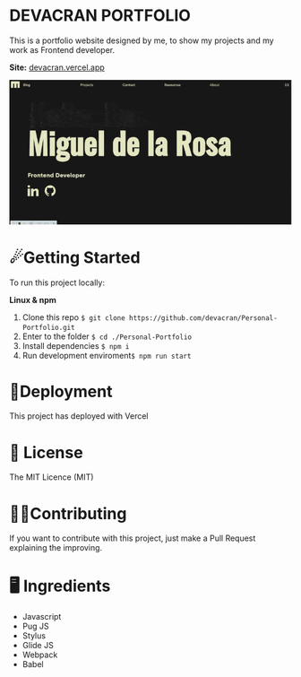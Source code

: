 # DEVACRAN PORTFOLIO

This is a portfolio website designed by me, to show my projects and my work as Frontend developer.

**Site:** [devacran.vercel.app](https://devacran.vercel.app)

![devacran demo](public/portfolio.gif)

# ☄Getting Started

To run this project locally:

**Linux & npm**

1. Clone this repo `$ git clone https://github.com/devacran/Personal-Portfolio.git`
2. Enter to the folder `$ cd ./Personal-Portfolio`
3. Install dependencies `$ npm i`
4. Run development enviroment`$ npm run start`

# 🐬Deployment

This project has deployed with Vercel

# 📰 License

The MIT Licence (MIT)

# 👨‍🍳Contributing

If you want to contribute with this project, just make a Pull Request explaining the improving.

# 🖥 Ingredients

- Javascript
- Pug JS
- Stylus
- Glide JS
- Webpack
- Babel
